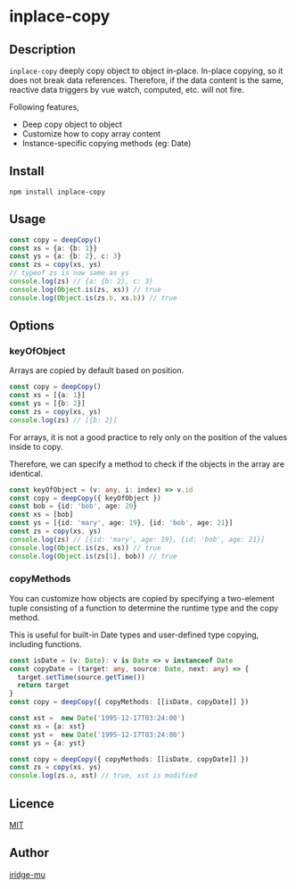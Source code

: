 # inplace-copy

## Description
`inplace-copy` deeply copy object to object in-place.
In-place copying, so it does not break data references.
Therefore, if the data content is the same, reactive data triggers by vue watch, computed, etc. will not fire.

Following features,

* Deep copy object to object
* Customize how to copy array content
* Instance-specific copying methods (eg: Date)


## Install

```
npm install inplace-copy
```

## Usage

```typescript
const copy = deepCopy()
const xs = {a: {b: 1}}
const ys = {a: {b: 2}, c: 3}
const zs = copy(xs, ys)
// typeof zs is now same as ys
console.log(zs) // {a: {b: 2}, c: 3}
console.log(Object.is(zs, xs)) // true
console.log(Object.is(zs.b, xs.b)) // true
```

## Options

### keyOfObject
Arrays are copied by default based on position.

```typescript
const copy = deepCopy()
const xs = [{a: 1}]
const ys = [{b: 2}]
const zs = copy(xs, ys)
console.log(zs) // [{b: 2}]
```

For arrays, it is not a good practice to rely 
only on the position of the values inside to copy.

Therefore, we can specify a method to check if 
the objects in the array are identical.

``` typescript
const keyOfObject = (v: any, i: index) => v.id
const copy = deepCopy({ keyOfObject })
const bob = {id: 'bob', age: 20}
const xs = [bob]
const ys = [{id: 'mary', age: 19}, {id: 'bob', age: 21}]
const zs = copy(xs, ys)
console.log(zs) // [{id: 'mary', age: 19}, {id: 'bob', age: 21}]
console.log(Object.is(zs, xs)) // true
console.log(Object.is(zs[1], bob)) // true
```

### copyMethods
You can customize how objects are copied by specifying 
a two-element tuple consisting of a function to determine 
the runtime type and the copy method.

This is useful for built-in Date types and user-defined type copying, 
including functions.

``` typescript
const isDate = (v: Date): v is Date => v instanceof Date
const copyDate = (target: any, source: Date, next: any) => {
  target.setTime(source.getTime())
  return target
}
const copy = deepCopy({ copyMethods: [[isDate, copyDate]] })

const xst =  new Date('1995-12-17T03:24:00')
const xs = {a: xst}
const yst =  new Date('1995-12-17T03:24:00')
const ys = {a: yst}

const copy = deepCopy({ copyMethods: [[isDate, copyDate]] })
const zs = copy(xs, ys)
console.log(zs.a, xst) // true, xst is modified
```

## Licence

[MIT](https://github.com/tcnksm/tool/blob/master/LICENCE)

## Author

[iridge-mu](https://github.com/mu-iridge)
